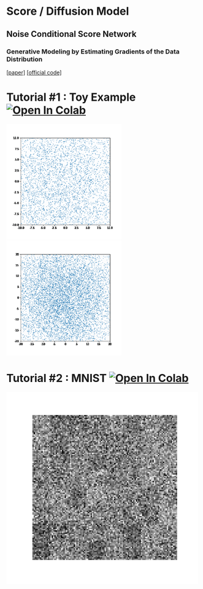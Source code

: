 # Score / Diffusion Model


## Noise Conditional Score Network
### Generative Modeling by Estimating Gradients of the Data Distribution 
[[paper]](https://arxiv.org/abs/1907.05600) [[official code]](https://github.com/ermongroup/ncsn)

# Tutorial #1 : Toy Example [![Open In Colab](https://colab.research.google.com/assets/colab-badge.svg)](https://drive.google.com/file/d/1opFrIW0k5DKHGBMbo6OMlkxb7KBLmalK/view?usp=sharing) 
<div>

<img width="300" src="https://github.com/JeongJiHeon/ScoreDiffusionModel/blob/main/figure/ncsn_toy.gif">
<img width="300" src="https://github.com/JeongJiHeon/ScoreDiffusionModel/blob/main/figure/ncsn_toy2.gif">



# Tutorial #2 : MNIST [![Open In Colab](https://colab.research.google.com/assets/colab-badge.svg)](https://drive.google.com/file/d/1TtIRgTS2PHhB66Dq2d17fRuaaJKDqxwo/view?usp=sharing) 

<img width="500" src="https://github.com/JeongJiHeon/ScoreDiffusionModel/blob/main/figure/ncsn_mnist.gif">


